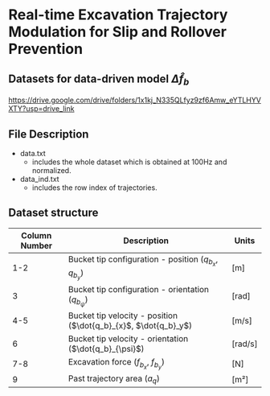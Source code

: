 Real-time Excavation Trajectory Modulation for Slip and Rollover Prevention
=====
Datasets for data-driven model $\Delta \hat{f}_b$
-----
https://drive.google.com/drive/folders/1x1kj_N335QLfyz9zf6Amw_eYTLHYVXTY?usp=drive_link

## File Description
* data.txt
  - includes the whole dataset which is obtained at 100Hz and normalized.
* data_ind.txt
  - includes the row index of trajectories.
## Dataset structure
| Column Number | Description | Units |
|-----|-----|-----|
| 1-2  | Bucket tip configuration - position ($q_{b_x}, q_{b_y}$) | [m] |
| 3  | Bucket tip configuration - orientation ($q_{b_{\psi}}$) | [rad] |
| 4-5  | Bucket tip velocity - position ($\dot{q_b}_{x}$, $\dot{q_b}_y$) | [m/s] |
| 6  | Bucket tip velocity - orientation ($\dot{q_b}_{\psi}$) | [rad/s] |
| 7-8  | Excavation force ($f_{b_x}$, $f_{b_y}$)| [N] |
| 9  | Past trajectory area ($a_{q}$) | [m²] |




